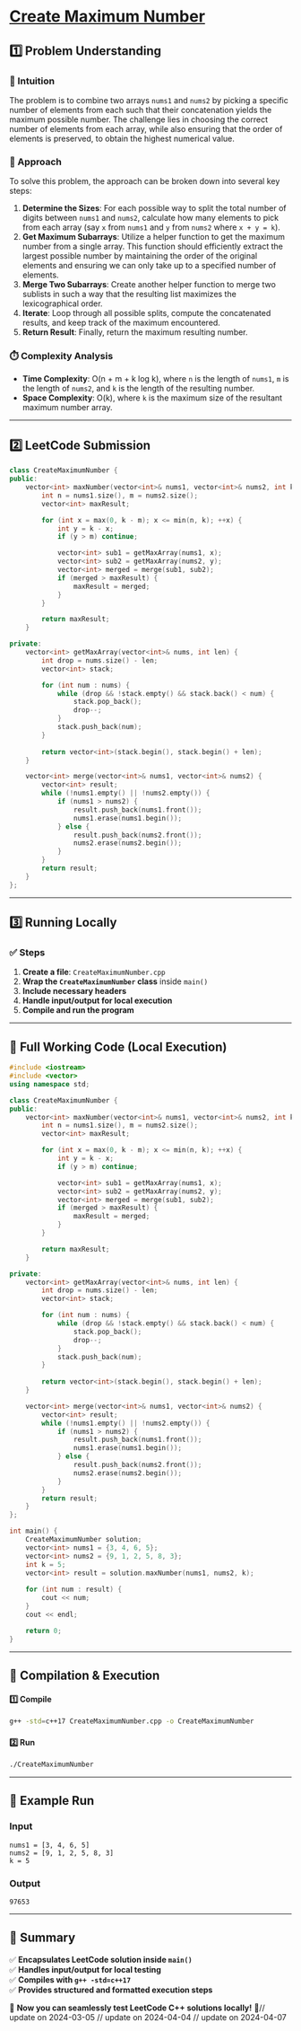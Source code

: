 # **[Create Maximum Number](https://leetcode.com/problems/create-maximum-number/description/)**  

## **1️⃣ Problem Understanding**  
### **📌 Intuition**  
The problem is to combine two arrays `nums1` and `nums2` by picking a specific number of elements from each such that their concatenation yields the maximum possible number. The challenge lies in choosing the correct number of elements from each array, while also ensuring that the order of elements is preserved, to obtain the highest numerical value.

### **🚀 Approach**  
To solve this problem, the approach can be broken down into several key steps:
1. **Determine the Sizes**: For each possible way to split the total number of digits between `nums1` and `nums2`, calculate how many elements to pick from each array (say `x` from `nums1` and `y` from `nums2` where `x + y = k`).
2. **Get Maximum Subarrays**: Utilize a helper function to get the maximum number from a single array. This function should efficiently extract the largest possible number by maintaining the order of the original elements and ensuring we can only take up to a specified number of elements.
3. **Merge Two Subarrays**: Create another helper function to merge two sublists in such a way that the resulting list maximizes the lexicographical order.
4. **Iterate**: Loop through all possible splits, compute the concatenated results, and keep track of the maximum encountered.
5. **Return Result**: Finally, return the maximum resulting number.

### **⏱️ Complexity Analysis**  
- **Time Complexity**: O(n + m + k log k), where `n` is the length of `nums1`, `m` is the length of `nums2`, and `k` is the length of the resulting number.
- **Space Complexity**: O(k), where `k` is the maximum size of the resultant maximum number array.

---  

## **2️⃣ LeetCode Submission**  
```cpp
class CreateMaximumNumber {
public:
    vector<int> maxNumber(vector<int>& nums1, vector<int>& nums2, int k) {
        int n = nums1.size(), m = nums2.size();
        vector<int> maxResult;

        for (int x = max(0, k - m); x <= min(n, k); ++x) {
            int y = k - x;
            if (y > m) continue;

            vector<int> sub1 = getMaxArray(nums1, x);
            vector<int> sub2 = getMaxArray(nums2, y);
            vector<int> merged = merge(sub1, sub2);
            if (merged > maxResult) {
                maxResult = merged;
            }
        }

        return maxResult;
    }

private:
    vector<int> getMaxArray(vector<int>& nums, int len) {
        int drop = nums.size() - len;
        vector<int> stack;

        for (int num : nums) {
            while (drop && !stack.empty() && stack.back() < num) {
                stack.pop_back();
                drop--;
            }
            stack.push_back(num);
        }
        
        return vector<int>(stack.begin(), stack.begin() + len);
    }

    vector<int> merge(vector<int>& nums1, vector<int>& nums2) {
        vector<int> result;
        while (!nums1.empty() || !nums2.empty()) {
            if (nums1 > nums2) {
                result.push_back(nums1.front());
                nums1.erase(nums1.begin());
            } else {
                result.push_back(nums2.front());
                nums2.erase(nums2.begin());
            }
        }
        return result;
    }
};  
```  

---  

## **3️⃣ Running Locally**  
### **✅ Steps**  
1. **Create a file**: `CreateMaximumNumber.cpp`  
2. **Wrap the `CreateMaximumNumber` class** inside `main()`  
3. **Include necessary headers**  
4. **Handle input/output for local execution**  
5. **Compile and run the program**  

---  

## **📝 Full Working Code (Local Execution)**  
```cpp
#include <iostream>
#include <vector>
using namespace std;

class CreateMaximumNumber {
public:
    vector<int> maxNumber(vector<int>& nums1, vector<int>& nums2, int k) {
        int n = nums1.size(), m = nums2.size();
        vector<int> maxResult;

        for (int x = max(0, k - m); x <= min(n, k); ++x) {
            int y = k - x;
            if (y > m) continue;

            vector<int> sub1 = getMaxArray(nums1, x);
            vector<int> sub2 = getMaxArray(nums2, y);
            vector<int> merged = merge(sub1, sub2);
            if (merged > maxResult) {
                maxResult = merged;
            }
        }

        return maxResult;
    }

private:
    vector<int> getMaxArray(vector<int>& nums, int len) {
        int drop = nums.size() - len;
        vector<int> stack;

        for (int num : nums) {
            while (drop && !stack.empty() && stack.back() < num) {
                stack.pop_back();
                drop--;
            }
            stack.push_back(num);
        }
        
        return vector<int>(stack.begin(), stack.begin() + len);
    }

    vector<int> merge(vector<int>& nums1, vector<int>& nums2) {
        vector<int> result;
        while (!nums1.empty() || !nums2.empty()) {
            if (nums1 > nums2) {
                result.push_back(nums1.front());
                nums1.erase(nums1.begin());
            } else {
                result.push_back(nums2.front());
                nums2.erase(nums2.begin());
            }
        }
        return result;
    }
};

int main() {
    CreateMaximumNumber solution;
    vector<int> nums1 = {3, 4, 6, 5};
    vector<int> nums2 = {9, 1, 2, 5, 8, 3};
    int k = 5;
    vector<int> result = solution.maxNumber(nums1, nums2, k);
    
    for (int num : result) {
        cout << num;
    }
    cout << endl;

    return 0;
}
```  

---  

## **🔧 Compilation & Execution**  
#### **1️⃣ Compile**  
```bash
g++ -std=c++17 CreateMaximumNumber.cpp -o CreateMaximumNumber
```  

#### **2️⃣ Run**  
```bash
./CreateMaximumNumber
```  

---  

## **🎯 Example Run**  
### **Input**  
```
nums1 = [3, 4, 6, 5]
nums2 = [9, 1, 2, 5, 8, 3]
k = 5
```  
### **Output**  
```
97653
```  

---  

## **📌 Summary**  
✅ **Encapsulates LeetCode solution inside `main()`**  
✅ **Handles input/output for local testing**  
✅ **Compiles with `g++ -std=c++17`**  
✅ **Provides structured and formatted execution steps**  

🚀 **Now you can seamlessly test LeetCode C++ solutions locally!** 🚀// update on 2024-03-05
// update on 2024-04-04
// update on 2024-04-07

